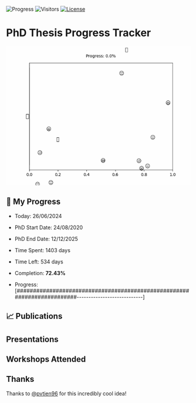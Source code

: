 ![Progress](https://img.shields.io/badge/Progress-72.43%25-96d268?style=flat-square)
![Visitors](https://api.visitorbadge.io/api/combined?path=https%3A%2F%2Fgithub.com%2Fpvtien96%2FPhD_Thesis_Tracker&label=Views&labelColor=%2337d67a&countColor=%23ff8a65&style=flat-square)
[![License](https://img.shields.io/badge/License-Apache_2.0-blue.svg)](https://opensource.org/licenses/Apache-2.0)

# PhD Thesis Progress Tracker

<td style="width: 10%; padding: 10px; border: none;">
      <img src="progress.gif" alt="Progress" style="height: 10%">
</td>

## :calendar: My Progress

- Today: 26/06/2024
- PhD Start Date: 24/08/2020
- PhD End Date: 12/12/2025

- Time Spent: 1403 days
- Time Left: 534 days
- Completion: <b>72.43%</b>
- Progress: [########################################################################----------------------------]

## 📈 Publications

## Presentations

## Workshops Attended

## Thanks

Thanks to [@pvtien96](https://github.com/pvtien96) for this incredibly cool idea!
